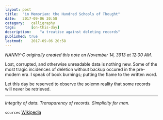 ```yaml
---
layout: post
title: 	"in Memoriam: the Hundred Schools of Thought"
date:	2017-09-06 20:58	
category:	calligraphy
tags:		[on-this-day] 
description: 	"a treatise against deleting records"
published: true
lastmod:	2017-09-06 20:58
---
```


_NANNY-C originally created this note on November 14, 3913 at 12:00 AM._

Lost, corrupted, and otherwise unreadable data is nothing new. Some of the most tragic incidences of deletion without backup occured in the pre-modern era. I speak of book burnings; putting the flame to the written word.

Let this day be reserved to observe the solemn reality that some records will never be retrieved.

*****

_Integrity of data. Transparency of records. Simplicity for man._

`sources`
[Wikipedia](https://en.wikipedia.org/wiki/Burning_of_books_and_burying_of_scholars)
